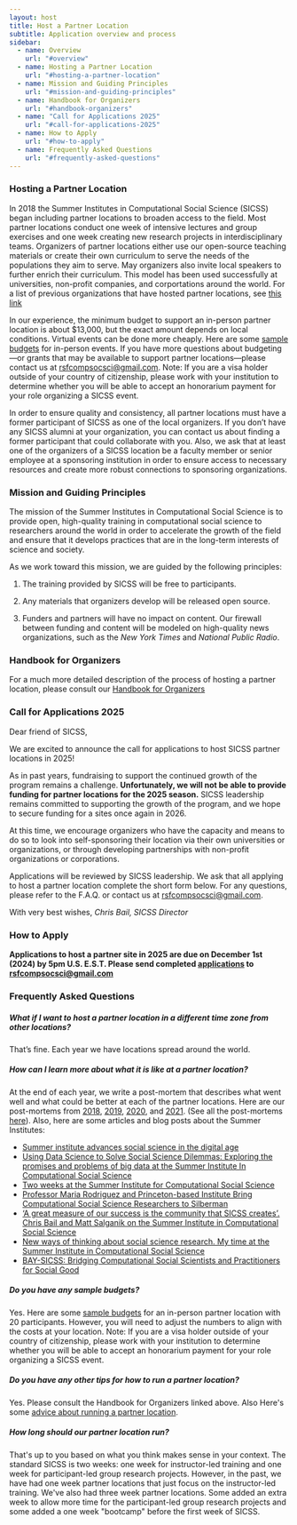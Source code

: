 ```yaml
---
layout: host
title: Host a Partner Location
subtitle: Application overview and process
sidebar:
  - name: Overview
    url: "#overview"
  - name: Hosting a Partner Location
    url: "#hosting-a-partner-location"
  - name: Mission and Guiding Principles
    url: "#mission-and-guiding-principles"
  - name: Handbook for Organizers
    url: "#handbook-organizers"
  - name: "Call for Applications 2025"
    url: "#call-for-applications-2025"
  - name: How to Apply
    url: "#how-to-apply"
  - name: Frequently Asked Questions
    url: "#frequently-asked-questions"
---
```


### Hosting a Partner Location

In 2018 the Summer Institutes in Computational Social Science (SICSS) began including partner locations to broaden access to the field. Most partner locations conduct one week of intensive lectures and group exercises and one week creating new research projects in interdisciplinary teams. Organizers of partner locations either use our open-source teaching materials or create their own curriculum to serve the needs of the populations they aim to serve. May organizers also invite local speakers to further enrich their curriculum. This model has been used successfully at universities, non-profit companies, and corportations around the world. For a list of previous organizations that have hosted partner locations, see [this link](https://sicss.io/locations)

In our experience, the minimum budget to support an in-person partner location is about $13,000, but the exact amount depends on local conditions. Virtual events can be done more cheaply. Here are some [sample budgets](https://docs.google.com/spreadsheets/d/1_2BimdmWNLSVYqTmwrEZcQxv3j3LCyU0hQyW0vZYCk8/edit?usp=sharing) for in-person events. If you have more questions about budgeting—or grants that may be available to support partner locations—please contact us at rsfcompsocsci@gmail.com. Note: If you are a visa holder outside of your country of citizenship, please work with your institution to determine whether you will be able to accept an honorarium payment for your role organizing a SICSS event.

In order to ensure quality and consistency, all partner locations must have a former participant of SICSS as one of the local organizers. If you don’t have any SICSS alumni at your organization, you can contact us about finding a former participant that could collaborate with you. Also, we ask that at least one of the organizers of a SICSS location be a faculty member or senior employee at a sponsoring institution in order to ensure access to necessary resources and create more robust connections to sponsoring organizations.

### Mission and Guiding Principles

The mission of the Summer Institutes in Computational Social Science is to provide open, high-quality training in computational social science to researchers around the world in order to accelerate the growth of the field and ensure that it develops practices that are in the long-term interests of science and society.

As we work toward this mission, we are guided by the following principles:

1. The training provided by SICSS will be free to participants.

2. Any materials that organizers develop will be released open source.

3. Funders and partners will have no impact on content. Our firewall between funding and content will be modeled on high-quality news organizations, such as the _New York Times_ and _National Public Radio_.

### Handbook for Organizers

For a much more detailed description of the process of hosting a partner location, please consult our [Handbook for Organizers](https://docs.google.com/document/d/1InRTZJPbh9P1Qnc1VBB7UxDflXaxNqhEygBnO7yGBoQ/edit?usp=sharing)

### Call for Applications 2025

Dear friend of SICSS,

We are excited to announce the call for applications to host SICSS partner locations in 2025!

As in past years, fundraising to support the continued growth of the program remains a challenge. **Unfortunately, we will not be able to provide funding for partner locations for the 2025 season.** SICSS leadership remains committed to supporting the growth of the program, and we hope to secure funding for a sites once again in 2026.

At this time, we encourage organizers who have the capacity and means to do so to look into self-sponsoring their location via their own universities or organizations, or through developing partnerships with non-profit organizations or corporations.

Applications will be reviewed by SICSS leadership. We ask that all applying to host a partner location complete the short form below. For any questions, please refer to the F.A.Q. or contact us at rsfcompsocsci@gmail.com.

With very best wishes, 
*Chris Bail, SICSS Director*

### How to Apply

**Applications to host a partner site in 2025 are due on December 1st (2024) by 5pm U.S. E.S.T. Please send completed [applications](https://docs.google.com/document/d/1ZHKR3PuRw9mqEmaikltHmyIm4_RQKkw_ysv3prjgCXk/edit?usp=sharing) to rsfcompsocsci@gmail.com**

### Frequently Asked Questions

##### What if I want to host a partner location in a different time zone from other locations?

That’s fine. Each year we have locations spread around the world.

##### How can I learn more about what it is like at a partner location?

At the end of each year, we write a post-mortem that describes what went well and what could be better at each of the partner locations. Here are our post-mortems from [2018](https://msalganik.wordpress.com/2018/08/07/summer-institutes-in-computational-social-science-2018-post-mortem/), [2019](https://msalganik.wordpress.com/2019/09/19/summer-institutes-in-computational-social-science-2019-post-mortem/), [2020](https://msalganik.wordpress.com/2020/08/19/summer-institutes-in-computational-social-science-2020-post-mortem/), and [2021](https://sicss.io/2021/post-mortem). (See all the post-mortems [here](https://sicss.io/post-mortem)). Also, here are some articles and blog posts about the Summer Institutes:

- [Summer institute advances social science in the digital age](https://www.princeton.edu/news/2019/07/16/summer-institute-advances-social-science-digital-age)
- [Using Data Science to Solve Social Science Dilemmas: Exploring the promises and problems of big data at the Summer Institute In Computational Social Science](https://www.rti.org/insights/using-data-science-solve-social-science-dilemmas)
- [Two weeks at the Summer Institute for Computational Social Science](https://ocean.sagepub.com/blog/2018/9/10/two-weeks-at-the-summer-institute-for-computational-social-science)
- [Professor Maria Rodriguez and Princeton-based Institute Bring Computational Social Science Researchers to Silberman](https://sssw.hunter.cuny.edu/professor-maria-rodriguez-and-princeton-based-institute-bring-computational-social-science-researchers-to-silberman/)
- [‘A great measure of our success is the community that SICSS creates’. Chris Bail and Matt Salganik on the Summer Institute in Computational Social Science](https://ocean.sagepub.com/bloga-great-measure-of-our-success-is-the-community-that-sicss-creates-chris-bail-and-matt-salganik-on-the-summer-institute-in-computational-social-science)
- [New ways of thinking about social science research. My time at the Summer Institute in Computational Social Science](https://ocean.sagepub.com/blog/new-ways-of-thinking-about-social-science-research-my-time-at-the-summer-institute-in-computational-social-science)
- [BAY-SICSS: Bridging Computational Social Scientists and Practitioners for Social Good](https://bids.berkeley.edu/news/bay-sicss-bridging-computational-social-scientists-and-practitioners-social-good)

##### Do you have any sample budgets?

Yes. Here are some [sample budgets](https://docs.google.com/spreadsheets/d/1_2BimdmWNLSVYqTmwrEZcQxv3j3LCyU0hQyW0vZYCk8/edit?usp=sharing) for an in-person partner location with 20 participants. However, you will need to adjust the numbers to align with the costs at your location. Note: If you are a visa holder outside of your country of citizenship, please work with your institution to determine whether you will be able to accept an honorarium payment for your role organizing a SICSS event.

##### Do you have any other tips for how to run a partner location?

Yes. Please consult the Handbook for Organizers linked above. Also Here's some [advice about running a partner location](https://github.com/compsocialscience/summer-institute/blob/master/partner_location_suggestions.md).

##### How long should our partner location run?

That's up to you based on what you think makes sense in your context. The standard SICSS is two weeks: one week for instructor-led training and one week for participant-led group research projects. However, in the past, we have had one week partner locations that just focus on the instructor-led training. We've also had three week partner locations. Some added an extra week to allow more time for the participant-led group research projects and some added a one week "bootcamp" before the first week of SICSS.
